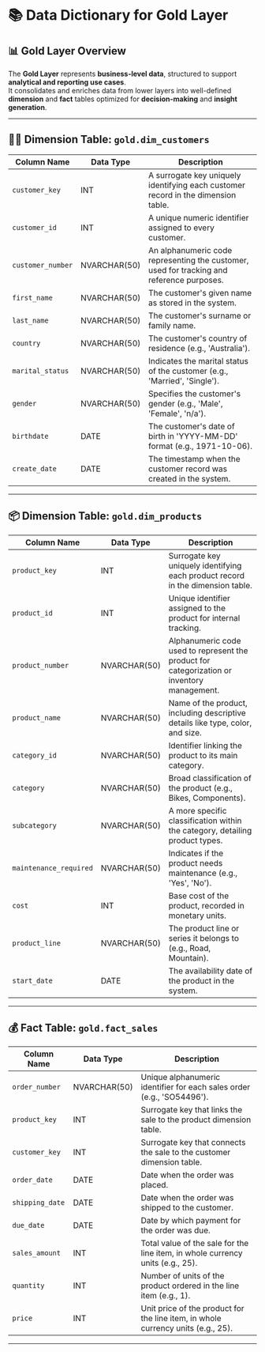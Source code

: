 # 📚 **Data Dictionary for Gold Layer**

## 📊 **Gold Layer Overview**
The **Gold Layer** represents **business-level data**, structured to support **analytical and reporting use cases**.  
It consolidates and enriches data from lower layers into well-defined **dimension** and **fact** tables optimized for **decision-making** and **insight generation**.

---

## 🧍‍♂️ **Dimension Table: `gold.dim_customers`**

| **Column Name**     | **Data Type** | **Description**                                                                           |
|---------------------|---------------|-------------------------------------------------------------------------------------------|
| `customer_key`      | INT           | A surrogate key uniquely identifying each customer record in the dimension table.        |
| `customer_id`       | INT           | A unique numeric identifier assigned to every customer.                                  |
| `customer_number`   | NVARCHAR(50)  | An alphanumeric code representing the customer, used for tracking and reference purposes.|
| `first_name`        | NVARCHAR(50)  | The customer's given name as stored in the system.                                       |
| `last_name`         | NVARCHAR(50)  | The customer's surname or family name.                                                   |
| `country`           | NVARCHAR(50)  | The customer's country of residence (e.g., 'Australia').                                 |
| `marital_status`    | NVARCHAR(50)  | Indicates the marital status of the customer (e.g., 'Married', 'Single').                |
| `gender`            | NVARCHAR(50)  | Specifies the customer's gender (e.g., 'Male', 'Female', 'n/a').                         |
| `birthdate`         | DATE          | The customer's date of birth in 'YYYY-MM-DD' format (e.g., 1971-10-06).                  |
| `create_date`       | DATE          | The timestamp when the customer record was created in the system.                        |

---

## 📦 **Dimension Table: `gold.dim_products`**

| **Column Name**          | **Data Type** | **Description**                                                                              |
|--------------------------|---------------|----------------------------------------------------------------------------------------------|
| `product_key`            | INT           | Surrogate key uniquely identifying each product record in the dimension table.              |
| `product_id`             | INT           | Unique identifier assigned to the product for internal tracking.                            |
| `product_number`         | NVARCHAR(50)  | Alphanumeric code used to represent the product for categorization or inventory management. |
| `product_name`           | NVARCHAR(50)  | Name of the product, including descriptive details like type, color, and size.              |
| `category_id`            | NVARCHAR(50)  | Identifier linking the product to its main category.                                        |
| `category`               | NVARCHAR(50)  | Broad classification of the product (e.g., Bikes, Components).                             |
| `subcategory`            | NVARCHAR(50)  | A more specific classification within the category, detailing product types.               |
| `maintenance_required`   | NVARCHAR(50)  | Indicates if the product needs maintenance (e.g., 'Yes', 'No').                             |
| `cost`                   | INT           | Base cost of the product, recorded in monetary units.                                       |
| `product_line`           | NVARCHAR(50)  | The product line or series it belongs to (e.g., Road, Mountain).                           |
| `start_date`             | DATE          | The availability date of the product in the system.                                         |

---

## 💰 **Fact Table: `gold.fact_sales`**

| **Column Name**     | **Data Type** | **Description**                                                                          |
|---------------------|---------------|------------------------------------------------------------------------------------------|
| `order_number`      | NVARCHAR(50)  | Unique alphanumeric identifier for each sales order (e.g., 'SO54496').                  |
| `product_key`       | INT           | Surrogate key that links the sale to the product dimension table.                       |
| `customer_key`      | INT           | Surrogate key that connects the sale to the customer dimension table.                   |
| `order_date`        | DATE          | Date when the order was placed.                                                         |
| `shipping_date`     | DATE          | Date when the order was shipped to the customer.                                        |
| `due_date`          | DATE          | Date by which payment for the order was due.                                            |
| `sales_amount`      | INT           | Total value of the sale for the line item, in whole currency units (e.g., 25).          |
| `quantity`          | INT           | Number of units of the product ordered in the line item (e.g., 1).                      |
| `price`             | INT           | Unit price of the product for the line item, in whole currency units (e.g., 25).        |

---


